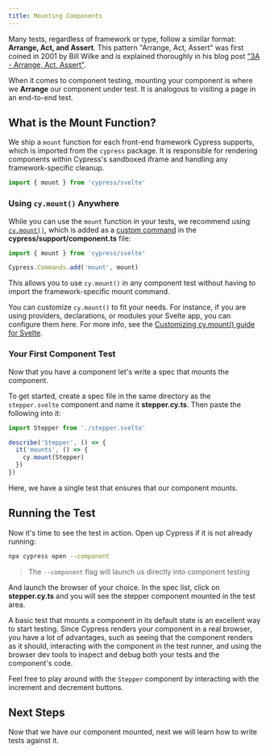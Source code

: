 ```yaml
---
title: Mounting Components
---
```


Many tests, regardless of framework or type, follow a similar format: **Arrange,
Act, and Assert**. This pattern "Arrange, Act, Assert" was first coined in 2001
by Bill Wilke and is explained thoroughly in his blog post
["3A - Arrange, Act, Assert"](https://xp123.com/articles/3a-arrange-act-assert/).

When it comes to component testing, mounting your component is where we
**Arrange** our component under test. It is analogous to visiting a page in an
end-to-end test.

## What is the Mount Function?

We ship a `mount` function for each front-end framework Cypress supports, which
is imported from the `cypress` package. It is responsible for rendering
components within Cypress's sandboxed iframe and handling any framework-specific
cleanup.

```js
import { mount } from 'cypress/svelte'
```

### Using `cy.mount()` Anywhere

While you can use the `mount` function in your tests, we recommend using
[`cy.mount()`](/api/commands/mount), which is added as a
[custom command](/api/cypress-api/custom-commands) in the
**cypress/support/component.ts** file:

<code-group>
<code-block label="cypress/support/component.js" active>

```js
import { mount } from 'cypress/svelte'

Cypress.Commands.add('mount', mount)
```

</code-block>
</code-group>

This allows you to use `cy.mount()` in any component test without having to
import the framework-specific mount command.

You can customize `cy.mount()` to fit your needs. For instance, if you are using
providers, declarations, or modules your Svelte app, you can configure them
here. For more info, see the
[Customizing cy.mount() guide for Svelte](/guides/component-testing/custom-mount-Svelte).

### Your First Component Test

Now that you have a component let's write a spec that mounts the component.

To get started, create a spec file in the same directory as the `stepper.svelte`
component and name it **stepper.cy.ts**. Then paste the following into it:

<code-group>
<code-block label="stepper.component.cy.ts" active>

```js
import Stepper from './stepper.svelte'

describe('Stepper', () => {
  it('mounts', () => {
    cy.mount(Stepper)
  })
})
```

</code-block>
</code-group>

Here, we have a single test that ensures that our component mounts.

## Running the Test

Now it's time to see the test in action. Open up Cypress if it is not already
running:

```bash
npx cypress open --component
```

> The `--component` flag will launch us directly into component testing

And launch the browser of your choice. In the spec list, click on
**stepper.cy.ts** and you will see the stepper component mounted in the test
area.

<DocsImage 
  src="/img/guides/component-testing/first-test-run-svelte.png" 
  caption="Stepper Mount Test"> </DocsImage>

A basic test that mounts a component in its default state is an excellent way to
start testing. Since Cypress renders your component in a real browser, you have
a lot of advantages, such as seeing that the component renders as it should,
interacting with the component in the test runner, and using the browser dev
tools to inspect and debug both your tests and the component's code.

Feel free to play around with the `Stepper` component by interacting with the
increment and decrement buttons.

## Next Steps

Now that we have our component mounted, next we will learn how to write tests
against it.

<NavGuide prev="/guides/component-testing/quickstart-Svelte" next="/guides/component-testing/testing-Svelte" />
